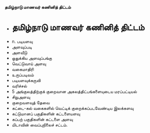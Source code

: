 **தமிழ்நாடு மாணவர் கணினித் திட்டம்**
- # தமிழ்நாடு மாணவர் கணினித் திட்டம்
- n. படியளவு
- அளவுப்படி
- அளவீடு
- ஒதுக்கிய அளவுப்பங்கு
- வெட்டுவாய் அளவு
- வகைமாதிரி
- உருப்படிவம்
- படியளவுக்கருவி
- வரிச்சல்
- 5 அங்குலத்திற்குக் குறைவான அகலத்திட்பங்களையுடைய மரப்பட்டியல்
- சிறுஅளவு
- குறைவளவுத் தேவை
- கட்டை-கல் வகைகளில் வெட்டிக் குறைக்கப்படவேண்டிய இலக்களவு
- கட்டுமானப் பகுதிகளின் கட்டளையளவு
- கப்பற் பகுதிகளின் கட்டளை அளவு
- மிடாவின் வைப்புநிலைச் சட்டம்.

